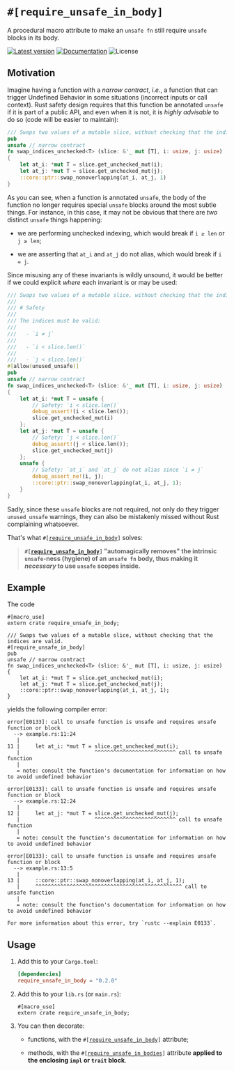 # `#[require_unsafe_in_body]`

A procedural macro attribute to make an `unsafe fn` still require `unsafe` blocks in its body.

[![Latest version](https://img.shields.io/crates/v/require_unsafe_in_body.svg)](https://crates.io/crates/require_unsafe_in_body)
[![Documentation](https://docs.rs/require_unsafe_in_body/badge.svg)](https://docs.rs/require_unsafe_in_body)
![License](https://img.shields.io/crates/l/require_unsafe_in_body.svg)

## Motivation

Imagine having a function with a _narrow contract_, _i.e._, a function that can
trigger Undefined Behavior in some situations (incorrect inputs or call
context).
Rust safety design requires that this function be annotated `unsafe` if it is
part of a public API, and even when it is not, it is _highly advisable_ to do
so (code will be easier to maintain):

```rust
/// Swaps two values of a mutable slice, without checking that the indices are valid.
pub
unsafe // narrow contract
fn swap_indices_unchecked<T> (slice: &'_ mut [T], i: usize, j: usize)
{
    let at_i: *mut T = slice.get_unchecked_mut(i);
    let at_j: *mut T = slice.get_unchecked_mut(j);
    ::core::ptr::swap_nonoverlapping(at_i, at_j, 1)
}
```

As you can see, when a function is annotated `unsafe`, the body of the function
no longer requires special `unsafe` blocks around the most subtle things.
For instance, in this case, it may not be obvious that there are _two_ distinct
`unsafe` things happening:

  - we are performing unchecked indexing, which would break if `i ≥ len` or
    `j ≥ len`;

  - we are asserting that `at_i` and `at_j` do not alias, which would break if
    `i = j`.

Since misusing any of these invariants is wildly unsound, it would be better
if we could explicit _where_ each invariant is or may be used:

```rust
/// Swaps two values of a mutable slice, without checking that the indices are valid.
///
/// # Safety
///
/// The indices must be valid:
///
///   - `i ≠ j`
///
///   - `i < slice.len()`
///
///   - `j < slice.len()`
#[allow(unused_unsafe)]
pub
unsafe // narrow contract
fn swap_indices_unchecked<T> (slice: &'_ mut [T], i: usize, j: usize)
{
    let at_i: *mut T = unsafe {
        // Safety: `i < slice.len()`
        debug_assert!(i < slice.len());
        slice.get_unchecked_mut(i)
    };
    let at_j: *mut T = unsafe {
        // Safety: `j < slice.len()`
        debug_assert!(j < slice.len());
        slice.get_unchecked_mut(j)
    };
    unsafe {
        // Safety: `at_i` and `at_j` do not alias since `i ≠ j`
        debug_assert_ne!(i, j);
        ::core::ptr::swap_nonoverlapping(at_i, at_j, 1);
    }
}
```

Sadly, since these `unsafe` blocks are not required, not only do they trigger
`unused_unsafe` warnings, they can also be mistakenly missed without Rust
complaining whatsoever.

That's what `#[`[`require_unsafe_in_body`]`]` solves:

> **`#[`[`require_unsafe_in_body`]`]` "automagically removes" the intrinsic `unsafe`-ness (hygiene) of an `unsafe fn` body, thus making it _necessary_ to use `unsafe` scopes inside.**

## Example

The code

```rust,compile_fail
#[macro_use]
extern crate require_unsafe_in_body;

/// Swaps two values of a mutable slice, without checking that the indices are valid.
#[require_unsafe_in_body]
pub
unsafe // narrow contract
fn swap_indices_unchecked<T> (slice: &'_ mut [T], i: usize, j: usize)
{
    let at_i: *mut T = slice.get_unchecked_mut(i);
    let at_j: *mut T = slice.get_unchecked_mut(j);
    ::core::ptr::swap_nonoverlapping(at_i, at_j, 1);
}
```

yields the following compiler error:

```text
error[E0133]: call to unsafe function is unsafe and requires unsafe function or block
  --> example.rs:11:24
   |
11 |     let at_i: *mut T = slice.get_unchecked_mut(i);
   |                        ^^^^^^^^^^^^^^^^^^^^^^^^^^ call to unsafe function
   |
   = note: consult the function's documentation for information on how to avoid undefined behavior

error[E0133]: call to unsafe function is unsafe and requires unsafe function or block
  --> example.rs:12:24
   |
12 |     let at_j: *mut T = slice.get_unchecked_mut(j);
   |                        ^^^^^^^^^^^^^^^^^^^^^^^^^^ call to unsafe function
   |
   = note: consult the function's documentation for information on how to avoid undefined behavior

error[E0133]: call to unsafe function is unsafe and requires unsafe function or block
  --> example.rs:13:5
   |
13 |     ::core::ptr::swap_nonoverlapping(at_i, at_j, 1);
   |     ^^^^^^^^^^^^^^^^^^^^^^^^^^^^^^^^^^^^^^^^^^^^^^^ call to unsafe function
   |
   = note: consult the function's documentation for information on how to avoid undefined behavior

For more information about this error, try `rustc --explain E0133`.
```

## Usage

 1. Add this to your `Cargo.toml`:

    ```toml
    [dependencies]
    require_unsafe_in_body = "0.2.0"
    ```

 2. Add this to your `lib.rs` (or `main.rs`):

    ```rust,ignore
    #[macro_use]
    extern crate require_unsafe_in_body;
    ```

 3. You can then decorate:

      - functions, with the `#[`[`require_unsafe_in_body`]`]` attribute;

      - methods, with the `#[`[`require_unsafe_in_bodies`]`]` attribute **applied to the enclosing `impl` or `trait` block**.

[`require_unsafe_in_body`]: https://docs.rs/require_unsafe_in_body/0.2.1/require_unsafe_in_body/attr.require_unsafe_in_body.html
[`require_unsafe_in_bodies`]: https://docs.rs/require_unsafe_in_body/0.2.1/require_unsafe_in_body/attr.require_unsafe_in_bodies.html
